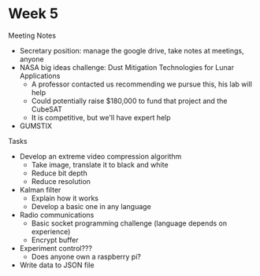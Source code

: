 # Week 5

Meeting Notes
 - Secretary position: manage the google drive, take notes at meetings, anyone
 - NASA big ideas challenge: Dust Mitigation Technologies for Lunar Applications
   - A professor contacted us recommending we pursue this, his lab will help
   - Could potentially raise $180,000 to fund that project and the CubeSAT
   - It is competitive, but we'll have expert help
 - GUMSTIX

Tasks
 - Develop an extreme video compression algorithm
   - Take image, translate it to black and white
   - Reduce bit depth
   - Reduce resolution
 - Kalman filter
   - Explain how it works
   - Develop a basic one in any language
 - Radio communications
   - Basic socket programming challenge (language depends on experience)
   - Encrypt buffer
 - Experiment control???
   - Does anyone own a raspberry pi?
 - Write data to JSON file
